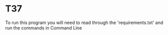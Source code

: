 # T37

To run this program you will need to read through the 'requirements.txt' and run the commands in Command Line
